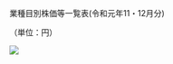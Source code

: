 業種目別株価等一覧表(令和元年11・12月分)

（単位：円）

![](https://www.nta.go.jp/tmp/a19131db-12d6-49f8-9296-17ccca4c32b6/images/ea1858cce2421f66730ff53b1ff3baed4355bdf39f261dc35742ae95b17f879a.jpg)